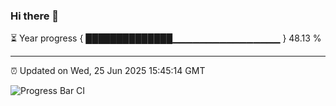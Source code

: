 ### Hi there 👋

⏳ Year progress { ██████████████▁▁▁▁▁▁▁▁▁▁▁▁▁▁▁▁ } 48.13 %

---

⏰ Updated on Wed, 25 Jun 2025 15:45:14 GMT

![Progress Bar CI](https://github.com/IshwaranRudhara/GIT-ACTION/workflows/Progress%20Bar%20CI/badge.svg)
